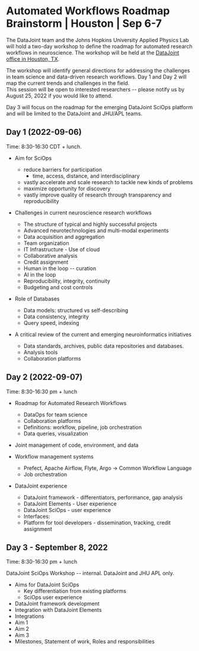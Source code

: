 # Automated Workflows Roadmap Brainstorm | Houston | Sep 6-7

The DataJoint team and the Johns Hopkins University Applied Physics Lab will hold a two-day workshop to define the roadmap for automated research workflows in neuroscience.
The workshop will be held at the [DataJoint office in Houston, TX](https://www.datajoint.com/about). 

The workshop will identify general directions for addressing the challenges in team science and data-driven research workflows. 
Day 1 and Day 2 will map the current trends and challenges in the field.  
This session will  be open to interested researchers -- please notify us by August 25, 2022 if you would like to attend. 

Day 3 will focus on the roadmap for the emerging DataJoint SciOps platform and will be limited to the DataJoint and JHU/APL teams. 

## Day 1 (2022-09-06) 
Time: 8:30-16:30 CDT + lunch. 

* Aim for SciOps
  - reduce barriers for participation
    - time, access, distance, and interdisciplinary
  - vastly accelerate and scale research to tackle new kinds of problems
  - maximize opportunity for discovery
  - vastly improve quality of research through transparency and reproducibility

* Challenges in current neuroscience research workflows
  - The structure of typical and highly successful projects
  - Advanced neurotechnologies and multi-modal experiments
  - Data acquisition and aggregation
  - Team organization
  - IT Infrastructure - Use of cloud
  - Collaborative analysis
  - Credit assignment
  - Human in the loop -- curation 
  - AI in the loop
  - Reproducibility, integrity, continuity
  - Budgeting and cost controls

* Role of Databases
  - Data models: structured vs self-describing
  - Data consistency, integrity
  - Query speed, indexing 

* A critical review of the current and emerging  neuroinformatics initiatives
  - Data standards, archives, public data repositories and databases.
  - Analysis tools 
  - Collaboration platforms


## Day 2 (2022-09-07) 
Time: 8:30-16:30 pm + lunch

* Roadmap for Automated Research Workflows 
  - DataOps for team science 
  - Collaboration platforms 
  - Definitions: workflow, pipeline, job orchestration 
  - Data queries, visualization 

* Joint management of code, environment, and data
    
* Workflow management systems
  - Prefect, Apache Airflow, Flyte, Argo ->  Common Workflow Language  
  - Job orchestration 

* DataJoint experience 
  - DataJoint framework - differentiators, performance, gap analysis 
  - DataJoint Elements - User experience
  - DataJoint SciOps - user experience 
  - Interfaces: 
  - Platform for tool developers - dissemination, tracking, credit assignment 

## Day 3 - September 8, 2022
Time: 8:30-16:30 pm + lunch

DataJoint SciOps Workshop -- internal.  DataJoint and JHU APL only.

* Aims for DataJoint SciOps 
  - Key differentiation from existing platforms
  - SciOps user experience 
* DataJoint framework development
* Integration with DataJoint Elements
* Integrations
* Aim 1
* Aim 2
* Aim 3
* Milestones, Statement of work, Roles and responsibilities
